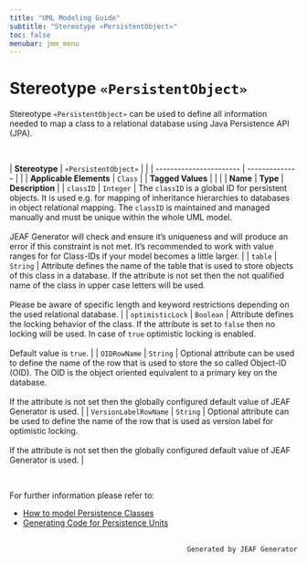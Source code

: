 ```yaml
---
title: "UML Modeling Guide"
subtitle: "Stereotype «PersistentObject»"
toc: false
menubar: jmm_menu
---
```


# Stereotype `«PersistentObject»`
Stereotype `«PersistentObject»` can be used to define all information needed to map a class to a relational database using Java Persistence API (JPA). 

<br>

| **Stereotype**          | `«PersistentObject»` | |
| ----------------------- | -------------- | |
| **Applicable Elements** | `Class`        |
| **Tagged Values**       |                       |                                                                                                                                                                                                          |
| **Name**                | **Type**              | **Description**                                                                                                                                                                                          |
| `classID`   | `Integer` | The `classID` is a global ID for persistent objects. It is used e.g. for mapping of inheritance hierarchies to databases in object relational mapping. The `classID` is maintained and managed manually and must be unique within the whole UML model. <br><br>JEAF Generator will check and ensure it’s uniqueness and will produce an error if this constraint is not met. It’s recommended to work with value ranges for for Class-IDs if your model becomes a little larger. |
| `table`   | `String` | Attribute defines the name of the table that is used to store objects of this class in a database. If the attribute is not set then the not qualified name of the class in upper case letters will be used.<br><br>Please be aware of specific length and keyword restrictions depending on the used relational database. |
| `optimisticLock`   | `Boolean` | Attribute defines the locking behavior of the class. If the attribute is set to `false` then no locking will be used. In case of `true` optimistic locking is enabled.<br><br>Default value is `true`. |
| `OIDRowName`   | `String` | Optional attribute can be used to define the name of the row that is used to store the so called Object-ID (OID). The OID is the object oriented equivalent to a primary key on the database.<br><br>If the attribute is not set then the globally configured default value of JEAF Generator is used. |
| `VersionLabelRowName`   | `String` | Optional attribute can be used to define the name of the row that is used as version label for optimistic locking.<br><br>If the attribute is not set then the globally configured default value of JEAF Generator is used. |

<br>

For further information please refer to:
- [How to model Persistence Classes](/uml-modeling-guide/how-tos/how-to-model-jeaf-persistence)
- [Generating Code for Persistence Units](/developer-guide/code-for-jeaf-persistence)


<br>

<div style="text-align: right"><code>Generated by JEAF Generator</code></div>

    